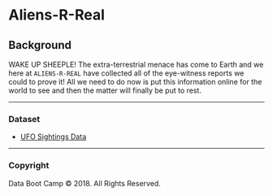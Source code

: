 # Aliens-R-Real

## Background

WAKE UP SHEEPLE! The extra-terrestrial menace has come to Earth and we here at `ALIENS-R-REAL` have collected all of the eye-witness reports we could to prove it! All we need to do now is put this information online for the world to see and then the matter will finally be put to rest.

- - -

### Dataset

* [UFO Sightings Data](StarterCode/static/js/data.js)


- - -

### Copyright

Data Boot Camp © 2018. All Rights Reserved.
